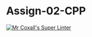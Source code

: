 # Assign-02-CPP
[![Mr Coxall's Super Linter](https://github.com/ICS3U-Programming-JessahT/Assign-02-CPP/workflows/Mr%20Coxall's%20Super%20Linter/badge.svg)](https://github.com/ICS3U-Programming-JessahT/Assign-02-CPP/actions/)

